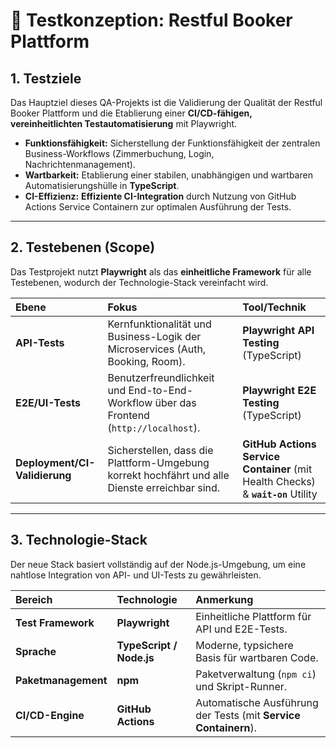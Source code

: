 # 📝 Testkonzeption: Restful Booker Plattform

## 1. Testziele

Das Hauptziel dieses QA-Projekts ist die Validierung der Qualität der Restful Booker Plattform und die Etablierung einer **CI/CD-fähigen, vereinheitlichten Testautomatisierung** mit Playwright.

- **Funktionsfähigkeit:** Sicherstellung der Funktionsfähigkeit der zentralen Business-Workflows (Zimmerbuchung, Login, Nachrichtenmanagement).
- **Wartbarkeit:** Etablierung einer stabilen, unabhängigen und wartbaren Automatisierungshülle in **TypeScript**.
- **CI-Effizienz:** **Effiziente CI-Integration** durch Nutzung von GitHub Actions Service Containern zur optimalen Ausführung der Tests.

---

## 2. Testebenen (Scope)

Das Testprojekt nutzt **Playwright** als das **einheitliche Framework** für alle Testebenen, wodurch der Technologie-Stack vereinfacht wird.

| Ebene                         | Fokus                                                                                          | Tool/Technik                                                                     |
| :---------------------------- | :--------------------------------------------------------------------------------------------- | :------------------------------------------------------------------------------- |
| **API-Tests**                 | Kernfunktionalität und Business-Logik der Microservices (Auth, Booking, Room).                 | **Playwright API Testing** (TypeScript)                                          |
| **E2E/UI-Tests**              | Benutzerfreundlichkeit und End-to-End-Workflow über das Frontend (`http://localhost`).         | **Playwright E2E Testing** (TypeScript)                                          |
| **Deployment/CI-Validierung** | Sicherstellen, dass die Plattform-Umgebung korrekt hochfährt und alle Dienste erreichbar sind. | **GitHub Actions Service Container** (mit Health Checks) & **`wait-on`** Utility |

---

## 3. Technologie-Stack

Der neue Stack basiert vollständig auf der Node.js-Umgebung, um eine nahtlose Integration von API- und UI-Tests zu gewährleisten.

| Bereich             | Technologie              | Anmerkung                                                       |
| :------------------ | :----------------------- | :-------------------------------------------------------------- |
| **Test Framework**  | **Playwright**           | Einheitliche Plattform für API und E2E-Tests.                   |
| **Sprache**         | **TypeScript / Node.js** | Moderne, typsichere Basis für wartbaren Code.                   |
| **Paketmanagement** | **npm**                  | Paketverwaltung (`npm ci`) und Skript-Runner.                   |
| **CI/CD-Engine**    | **GitHub Actions**       | Automatische Ausführung der Tests (mit **Service Containern**). |
